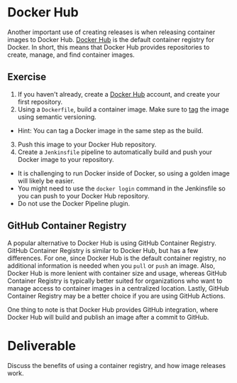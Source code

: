 # Docker Hub

Another important use of creating releases is when releasing container images to Docker Hub. [Docker Hub](https://hub.docker.com/) is the default container registry for Docker. In short, this means that Docker Hub provides repositories to create, manage, and find container images.

## Exercise

1. If you haven't already, create a [Docker Hub](https://hub.docker.com/) account, and create your first repository.
2. Using a `Dockerfile`, build a container image. Make sure to [tag](https://docs.docker.com/engine/reference/commandline/tag/) the image using semantic versioning.
  - Hint: You can tag a Docker image in the same step as the build.
3. Push this image to your Docker Hub repository.
4. Create a `Jenkinsfile` pipeline to automatically build and push your Docker image to your repository.
  - It is challenging to run Docker inside of Docker, so using a golden image will likely be easier.
  - You might need to use the `docker login` command in the Jenkinsfile so you can push to your Docker Hub repository.
  - Do not use the Docker Pipeline plugin.

## GitHub Container Registry

A popular alternative to Docker Hub is using GitHub Container Registry. GitHub Container Registry is similar to Docker Hub, but has a few differences. For one, since Docker Hub is the default container registry, no additional information is needed when you `pull` or `push` an image. Also, Docker Hub is more lenient with container size and usage, whereas GitHub Container Registry is typically better suited for organizations who want to manage access to container images in a centralized location. Lastly, GitHub Container Registry may be a better choice if you are using GitHub Actions.

One thing to note is that Docker Hub provides GitHub integration, where Docker Hub will build and publish an image after a commit to GitHub.

# Deliverable

Discuss the benefits of using a container registry, and how image releases work.
